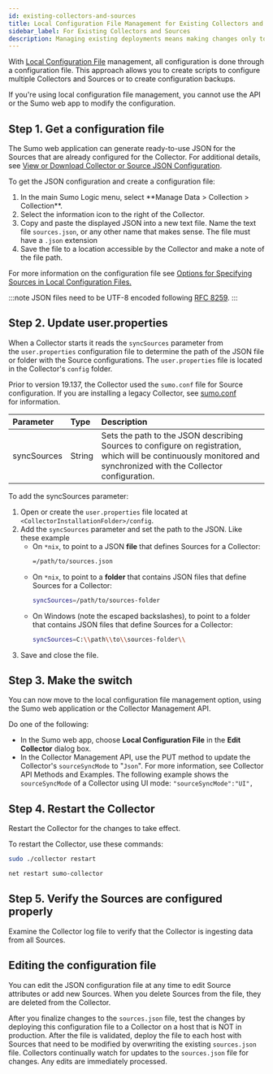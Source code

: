 ```yaml
---
id: existing-collectors-and-sources
title: Local Configuration File Management for Existing Collectors and Sources
sidebar_label: For Existing Collectors and Sources
description: Managing existing deployments means making changes only to a JSON file.
---
```


With [Local Configuration File](/docs/send-data/use-json-configure-sources/local-configuration-file-management) management, all configuration is done through a configuration file. This approach allows you to create scripts to configure multiple Collectors and Sources or to create configuration backups.

If you're using local configuration file management, you cannot use the API or the Sumo web app to modify the configuration.

## Step 1. Get a configuration file

The Sumo web application can generate ready-to-use JSON for the Sources that are already configured for the Collector. For additional details, see [View or Download Collector or Source JSON Configuration](view-download-source-json-configuration.md). 

To get the JSON configuration and create a configuration file:

1. <!--Kanso [**Classic UI**](/docs/get-started/sumo-logic-ui/). Kanso--> In the main Sumo Logic menu, select **Manage Data > Collection > Collection**. <!--Kanso <br/>[**New UI**](/docs/get-started/sumo-logic-ui-new/). In the Sumo Logic top menu select **Configuration**, and then under **Data Collection** select **Collection**. You can also click the **Go To...** menu at the top of the screen and select **Collection**. Kanso-->
1. Select the information icon to the right of the Collector.
1. Copy and paste the displayed JSON into a new text file. Name the text file `sources.json`, or any other name that makes sense. The file must have a `.json` extension
1. Save the file to a location accessible by the Collector and make a note of the file path.

For more information on the configuration file see [Options for Specifying Sources in Local Configuration Files.](/docs/send-data/use-json-configure-sources/local-configuration-file-management)

:::note
JSON files need to be UTF-8 encoded following [RFC 8259](https://tools.ietf.org/html/rfc8259).
:::

## Step 2. Update user.properties

When a Collector starts it reads the `syncSources` parameter from the `user.properties` configuration file to determine the path of the JSON file or folder with the Source configurations. The `user.properties` file is located in the Collector's `config` folder.  

Prior to version 19.137, the Collector used the `sumo.conf` file for Source configuration. If you are installing a legacy Collector, see [sumo.conf](/docs/send-data/installed-collectors/collector-installation-reference/sumoconf-for-legacy-collectors.md) for information.

|  Parameter |  Type |  Description |
|:--|:--|:--|
| syncSources   | String   | Sets the path to the JSON describing Sources to configure on registration, which will be continuously monitored and synchronized with the Collector configuration. |

To add the syncSources parameter:

1. Open or create the `user.properties` file located at `<CollectorInstallationFolder>/config`.
1. Add the `syncSources` parameter and set the path to the JSON. Like these example  
   * On `*nix`, to point to a JSON **file** that defines Sources for a Collector:
     ```sh
     =/path/to/sources.json
     ```  
   * On `*nix`, to point to a **folder** that contains JSON files that define Sources for a Collector:
     ```sh
     syncSources=/path/to/sources-folder
     ```
   * On Windows (note the escaped backslashes), to point to a folder that contains JSON files that define Sources for a Collector:
     ```sh
     syncSources=C:\\path\\to\\sources-folder\\
     ```
1. Save and close the file.

## Step 3. Make the switch

You can now move to the local configuration file management option, using the Sumo web application or the Collector Management API.

Do one of the following:

* In the Sumo web app, choose **Local Configuration File** in the **Edit Collector** dialog box.
* In the Collector Management API, use the PUT method to update the Collector's `sourceSyncMode` to "`Json`". For more information, see Collector API Methods and Examples. The following example shows the `sourceSyncMode` of a Collector using UI mode: `"sourceSyncMode":"UI",`

## Step 4. Restart the Collector

Restart the Collector for the changes to take effect.

To restart the Collector, use these commands:

```sh title="Mac/Linux"
sudo ./collector restart
```

```sh title="Windows"
net restart sumo-collector
```

## Step 5. Verify the Sources are configured properly

Examine the Collector log file to verify that the Collector is ingesting data from all Sources.

## Editing the configuration file

You can edit the JSON configuration file at any time to edit Source attributes or add new Sources. When you delete Sources from the file, they are deleted from the Collector.

After you finalize changes to the `sources.json` file, test the changes by deploying this configuration file to a Collector on a host that is NOT in production. After the file is validated, deploy the file to each host with Sources that need to be modified by overwriting the existing `sources.json` file. Collectors continually watch for updates to the `sources.json` file for changes. Any edits are immediately processed.
